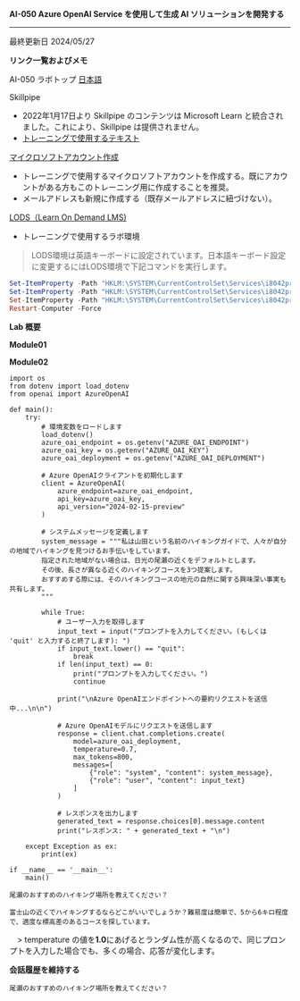 **AI-050 Azure OpenAI Service を使用して生成 AI ソリューションを開発する**
***

最終更新日 2024/05/27

**リンク一覧およびメモ**

AI-050 ラボトップ [日本語](https://github.com/MicrosoftLearning/mslearn-openai.ja-jp/tree/main/Labfiles)

Skillpipe

- 2022年1月17日より Skillpipe のコンテンツは Microsoft Learn と統合されました。これにより、Skillpipe は提供されません。
- [トレーニングで使用するテキスト](https://learn.microsoft.com/ja-jp/training/paths/develop-ai-solutions-azure-openai/)

[マイクロソフトアカウント作成](https://account.microsoft.com/account/Account)

- トレーニングで使用するマイクロソフトアカウントを作成する。既にアカウントがある方もこのトレーニング用に作成することを推奨。
- メールアドレスも新規に作成する（既存メールアドレスに紐づけない）。

[LODS（Learn On Demand LMS)](https://esi.learnondemand.net/User/Login?ReturnUrl=%2F)

- トレーニングで使用するラボ環境

 > LODS環境は英語キーボードに設定されています。日本語キーボード設定に変更するにはLODS環境で下記コマンドを実行します。

```powershell
Set-ItemProperty -Path "HKLM:\SYSTEM\CurrentControlSet\Services\i8042prt\Parameters" -Name "LayerDriver JPN" -Value "kbd106.dll"
Set-ItemProperty -Path "HKLM:\SYSTEM\CurrentControlSet\Services\i8042prt\Parameters" -Name "OverrideKeyboardType" -Value 7
Set-ItemProperty -Path "HKLM:\SYSTEM\CurrentControlSet\Services\i8042prt\Parameters" -Name "OverrideKeyboardSubtype" -Value 2
Restart-Computer -Force
```

**Lab 概要**


**Module01**



**Module02**

```prompt
import os
from dotenv import load_dotenv
from openai import AzureOpenAI

def main():
    try:
        # 環境変数をロードします
        load_dotenv()
        azure_oai_endpoint = os.getenv("AZURE_OAI_ENDPOINT")
        azure_oai_key = os.getenv("AZURE_OAI_KEY")
        azure_oai_deployment = os.getenv("AZURE_OAI_DEPLOYMENT")

        # Azure OpenAIクライアントを初期化します
        client = AzureOpenAI(
            azure_endpoint=azure_oai_endpoint,
            api_key=azure_oai_key,
            api_version="2024-02-15-preview"
        )

		# システムメッセージを定義します
        system_message = """私は山田という名前のハイキングガイドで、人々が自分の地域でハイキングを見つけるお手伝いをしています。
        指定された地域がない場合は、日光の尾瀬の近くをデフォルトとします。
        その後、長さが異なる近くのハイキングコースを3つ提案します。
        おすすめする際には、そのハイキングコースの地元の自然に関する興味深い事実も共有します。
        """

        while True:
            # ユーザー入力を取得します
            input_text = input("プロンプトを入力してください。(もしくは 'quit' と入力すると終了します): ")
            if input_text.lower() == "quit":
                break
            if len(input_text) == 0:
                print("プロンプトを入力してください。")
                continue

            print("\nAzure OpenAIエンドポイントへの要約リクエストを送信中...\n\n")

            # Azure OpenAIモデルにリクエストを送信します
            response = client.chat.completions.create(
                model=azure_oai_deployment,
                temperature=0.7,
                max_tokens=800,
                messages=[
                    {"role": "system", "content": system_message},
                    {"role": "user", "content": input_text}
                ]
            )

            # レスポンスを出力します
            generated_text = response.choices[0].message.content
            print("レスポンス: " + generated_text + "\n")

    except Exception as ex:
        print(ex)

if __name__ == '__main__':
    main()
```

```prompt
尾瀬のおすすめのハイキング場所を教えてください？
```

```prompt
富士山の近くでハイキングするならどこがいいでしょうか？難易度は簡単で、5から6キロ程度で、適度な標高差のあるコースを探しています。
```

　> temperature の値を**1.0**にあげるとランダム性が高くなるので、同じプロンプトを入力した場合でも、多くの場合、応答が変化します。

**会話履歴を維持する**

```prompt
尾瀬のおすすめのハイキング場所を教えてください？
```